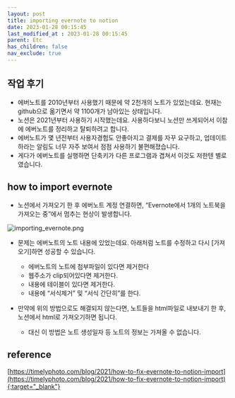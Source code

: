 ```yaml
---
layout: post
title: importing evernote to notion
date: 2023-01-28 00:15:45
last_modified_at : 2023-01-28 00:15:45
parent: Etc
has_children: false
nav_exclude: true
---
```


## 작업 후기

- 에버노트를 2010년부터 사용했기 때문에 약 2천개의 노트가 있었는데요. 현재는 github으로 옮기면서 약 1100개가 남아있는 상태입니다.
- 노션은 2021년부터 사용하기 시작했는데요. 사용하다보니 노션만 쓰게되어서 이참에 에버노트를 정리하고 탈퇴하려고 합니다.
- 에버노트가 몇 년전부터 사용자경험도 안좋아지고 결제를 자꾸 요구하고, 업데이트하라는 알림도 너무 자주 보여서 점점 사용하기 불편해졌습니다.
- 게다가 에버노트를 실행하면 단축키가 다른 프로그램과 겹쳐서 이것도 저한텐 별로였습니다.

## how to import evernote

- 노션에서 가져오기 한 후 에버노트 계정 연결하면, “Evernote에서 1개의 노트북을 가져오는 중”에서 멈추는 현상이 발생합니다.

![importing_evernote.png](../img/importing_evernote.png)

- 문제는 에버노트의 노트 내용에 있었는데요. 아래처럼 노트를 수정하고 다시 [가져오기]하면 성공할 수 있습니다.
    - 에버노트의 노트에 첨부파일이 있다면 제거한다
    - 웹주소가 clip되어있다면 제거한다.
    - 내용에 테이블이 있다면 제거한다.
    - 내용에 “서식제거” 및 “서식 간단히”를 한다.

- 만약에 위의 방법으로도 해결되지 않는다면, 노트들을 html파일로 내보내기 한 후, 노션에서 html로 가져오기하면 됩니다.
    - 대신 이 방법은 노트 생성일자 등 노트의 정보는 가져올 수 없습니다.

## reference

[https://timelyphoto.com/blog/2021/how-to-fix-evernote-to-notion-import](https://timelyphoto.com/blog/2021/how-to-fix-evernote-to-notion-import){:target="_blank"}